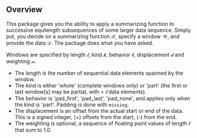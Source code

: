 ## Overview

This package gives you the ability to apply a summarizing function to successive equilength subsequences of some larger data sequence.
Simply put, you decide on a summarizing function 𝒮, specify a window 𝒲, and provide the data 𝒟.  The package does what you have asked.

Windows are specified by length 𝓁, kind 𝓀, behavior 𝒷, displacement 𝒹 and weighting 𝓌.

- The length is the number of sequential data elements spanned by the window.
- The kind is either 'whole' (complete windows only) or 'part' (the first or last window[s] may be partial, with <  𝓁 data elements).
- The behavior is 'pad_first', 'pad_last', 'pad_none', and applies only when the kind is 'part'. Padding is done with `missing`.
- The displacement is an offset from the actual start or end of the data. This is a signed integer, (+) offsets from the start, (-) from the end.
- The weighting is optional, a sequence of floating point values of length 𝓁 that sum to 1.0.






